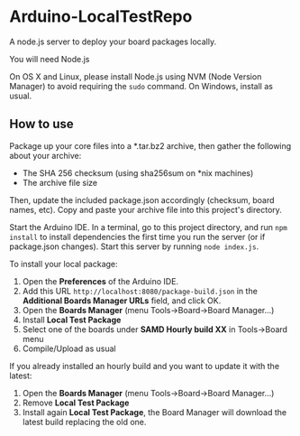 # Arduino-LocalTestRepo
A node.js server to deploy your board packages locally.

You will need Node.js

On OS X and Linux, please install Node.js using NVM (Node Version Manager) to avoid requiring the `sudo` command.
On Windows, install as usual.

## How to use
Package up your core files into a *.tar.bz2 archive, then gather the following about your archive:
 * The SHA 256 checksum (using sha256sum on *nix machines)
 * The archive file size
 
 Then, update the included package.json accordingly (checksum, board names, etc). 
 Copy and paste your archive file into this project's directory.
 
 Start the Arduino IDE. In a terminal, go to this project directory, and run `npm install` to install dependencies the first time you run the server (or if package.json changes). Start this server by running `node index.js`.
 
 To install your local package:
  1. Open the **Preferences** of the Arduino IDE.
  2. Add this URL `http://localhost:8080/package-build.json` in the **Additional Boards Manager URLs** field, and click OK.
  3. Open the **Boards Manager** (menu Tools->Board->Board Manager...)
  4. Install **Local Test Package**
  5. Select one of the boards under **SAMD Hourly build XX** in Tools->Board menu
  6. Compile/Upload as usual

If you already installed an hourly build and you want to update it with the latest:
  1. Open the **Boards Manager** (menu Tools->Board->Board Manager...)
  2. Remove **Local Test Package**
  3. Install again **Local Test Package**, the Board Manager will download the latest build replacing the old one.
